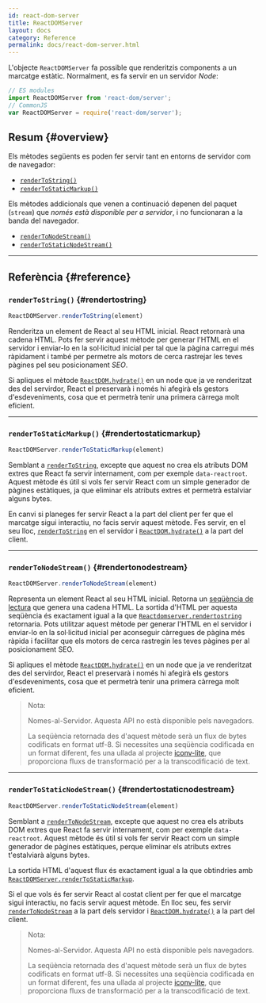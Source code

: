 ```yaml
---
id: react-dom-server
title: ReactDOMServer
layout: docs
category: Reference
permalink: docs/react-dom-server.html
---
```


L'objecte `ReactDOMServer` fa possible que renderitzis components a un marcatge estàtic. Normalment, es fa servir en un servidor *Node*:

```js
// ES modules
import ReactDOMServer from 'react-dom/server';
// CommonJS
var ReactDOMServer = require('react-dom/server');
```

## Resum {#overview}

Els mètodes següents es poden fer servir tant en entorns de servidor com de navegador:

- [`renderToString()`](#rendertostring)
- [`renderToStaticMarkup()`](#rendertostaticmarkup)

Els mètodes addicionals que venen a continuació depenen del paquet (`stream`) que *només està disponible per a servidor*, i no funcionaran a la banda del navegador.

- [`renderToNodeStream()`](#rendertonodestream)
- [`renderToStaticNodeStream()`](#rendertostaticnodestream)

* * *

## Referència {#reference}

### `renderToString()` {#rendertostring}

```javascript
ReactDOMServer.renderToString(element)
```

Renderitza un element de React al seu HTML inicial. React retornarà una cadena HTML. Pots fer servir aquest mètode per generar l'HTML en el servidor i enviar-lo en la sol·licitud inicial per tal que la pàgina carregui més ràpidament i també per permetre als motors de cerca rastrejar les teves pàgines pel seu posicionament *SEO*.

Si apliques el mètode [`ReactDOM.hydrate()`](/docs/react-dom.html#hydrate) en un node que ja ve renderitzat des del servirdor, React el preservarà i només hi afegirà els gestors d'esdeveniments, cosa que et permetrà tenir una primera càrrega molt eficient.

* * *

### `renderToStaticMarkup()` {#rendertostaticmarkup}

```javascript
ReactDOMServer.renderToStaticMarkup(element)
```

Semblant a [`renderToString`](#rendertostring), excepte que aquest no crea els atributs DOM extres que React fa servir internament, com per exemple `data-reactroot`. Aquest mètode és útil si vols fer servir React com un simple generador de pàgines estàtiques, ja que eliminar els atributs extres et permetrà estalviar alguns bytes.

En canvi si planeges fer servir React a la part del client per fer que el marcatge sigui interactiu, no facis servir aquest mètode. Fes servir, en el seu lloc, [`renderToString`](#rendertostring) en el servidor i [`ReactDOM.hydrate()`](/docs/react-dom.html#hydrate) a la part del client.

* * *

### `renderToNodeStream()` {#rendertonodestream}

```javascript
ReactDOMServer.renderToNodeStream(element)
```

Representa un element React al seu HTML inicial. Retorna un [seqüència de lectura](https://nodejs.org/api/doll#stream.html_dolls_llegibles) que genera una cadena HTML. La sortida d'HTML per aquesta seqüència és exactament igual a la que [`Reactdomserver.rendertostring`](#rendertostring) retornaria. Pots utilitzar aquest mètode per generar l'HTML en el servidor i enviar-lo en la sol·licitud inicial per aconseguir càrregues de pàgina més ràpida i facilitar que els motors de cerca rastregin les teves pàgines per al posicionament SEO.

Si apliques el mètode [`ReactDOM.hydrate()`](/docs/react-dom.html#hydrate) en un node que ja ve renderitzat des del servirdor, React el preservarà i només hi afegirà els gestors d'esdeveniments, cosa que et permetrà tenir una primera càrrega molt eficient.

> Nota:
>
> Nomes-al-Servidor. Aquesta API no està disponible pels navegadors.
>
> La seqüència retornada des d'aquest mètode serà un flux de bytes codificats en format utf-8. Si necessites una seqüència codificada en un format diferent, fes una ullada al projecte [iconv-lite](https://www.npmjs.com/package/iconv-lite), que proporciona fluxs de transformació per a la transcodificació de text.

* * *

### `renderToStaticNodeStream()` {#rendertostaticnodestream}

```javascript
ReactDOMServer.renderToStaticNodeStream(element)
```

Semblant a [`renderToNodeStream`](#rendertonodestream), excepte que aquest no crea els atributs DOM extres que React fa servir internament, com per exemple `data-reactroot`. Aquest mètode és útil si vols fer servir React com un simple generador de pàgines estàtiques, perque eliminar els atributs extres t'estalviarà alguns bytes.

La sortida HTML d'aquest flux és exactament igual a la que obtindries amb [`ReactDOMServer.renderToStaticMarkup`](#rendertostaticmarkup).

Si el que vols és fer servir React al costat client per fer que el marcatge sigui interactiu, no facis servir aquest mètode. En lloc seu, fes servir [`renderToNodeStream`](#rendertonodestream) a la part dels servidor i [`ReactDOM.hydrate()`](/docs/react-dom.html#hydrate) a la part del client.

> Nota:
>
> Nomes-al-Servidor. Aquesta API no està disponible pels navegadors.
>
> La seqüència retornada des d'aquest mètode serà un flux de bytes codificats en format utf-8. Si necessites una seqüència codificada en un format diferent, fes una ullada al projecte [iconv-lite](https://www.npmjs.com/package/iconv-lite), que proporciona fluxs de transformació per a la transcodificació de text.
